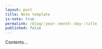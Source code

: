 ```yaml
---
layout: post
title: Note template
is-note: true 
permalink: /blog/:year-:month-:day-:title
published: false
---
```

Contents... 